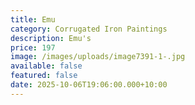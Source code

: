 ```yaml
---
title: Emu
category: Corrugated Iron Paintings
description: Emu's
price: 197
image: /images/uploads/image7391-1-.jpg
available: false
featured: false
date: 2025-10-06T19:06:00.000+10:00
---
```

